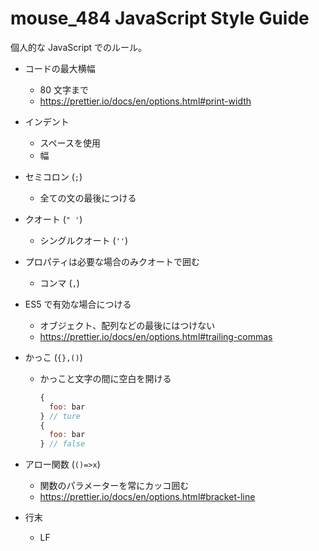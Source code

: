 # mouse_484 JavaScript Style Guide

個人的な JavaScript でのルール。

- コードの最大横幅
  - 80 文字まで
  - <https://prettier.io/docs/en/options.html#print-width>
- インデント
  - スペースを使用
  - 幅
- セミコロン (`;`)
  - 全ての文の最後につける
- クオート (`" '`)
  - シングルクオート (`''`)
- プロパティは必要な場合のみクオートで囲む
  - コンマ (`,`)
- ES5 で有効な場合につける
  - オブジェクト、配列などの最後にはつけない
  - <https://prettier.io/docs/en/options.html#trailing-commas>
- かっこ (`{},()`)

  - かっこと文字の間に空白を開ける

    ```js
    {
      foo: bar
    } // ture
    {
      foo: bar
    } // false
    ```

- アロー関数 (`()=>x`)
  - 関数のパラメーターを常にカッコ囲む
  - <https://prettier.io/docs/en/options.html#bracket-line>
- 行末
  - LF
